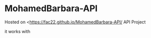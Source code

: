 # MohamedBarbara-API

Hosted on <https://fac22.github.io/MohamedBarbara-API/
API Project

it works with
